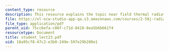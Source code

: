 ```yaml
---
content_type: resource
description: This resource explains the topic near field thermal radiation.
file: https://ol-ocw-studio-app-qa.s3.amazonaws.com/courses/2-58j-radiative-transfer-spring-2006/18a95cf847c2e3b0249e597e29b280e1_student_lect23.pdf
file_type: application/pdf
parent_uid: 75cc6efa-c06f-c71d-8410-8ea5b6b661f4
resourcetype: Document
title: student_lect23.pdf
uid: 18a95cf8-47c2-e3b0-249e-597e29b280e1
---
```

